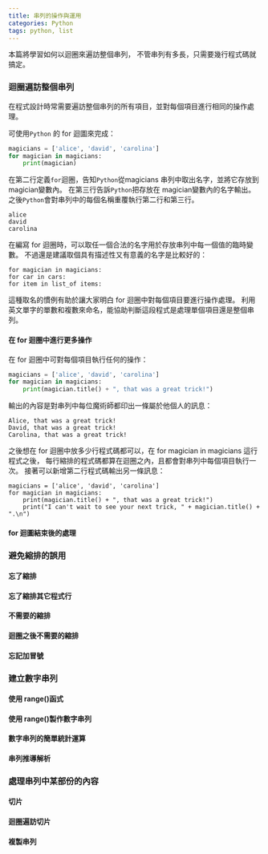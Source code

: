 ```yaml
---
title: 串列的操作與運用
categories: Python
tags: python, list
---
```

本篇將學習如何以迴圈來遍訪整個串列，
不管串列有多長，只需要幾行程式碼就搞定。

### 迴圈遍訪整個串列
在程式設計時常需要遍訪整個串列的所有項目，並對每個項目進行相同的操作處理。

<!-- more -->

可使用`Python` 的 for 迴圖來完成：
```python
magicians = ['alice', 'david', 'carolina']
for magician in magicians:
    print(magician)
```
在第二行定義`for`迴圈，告知`Python`從magicians 串列中取出名字，並將它存放到magician變數內。
在第三行告訴`Python`把存放在 magician變數內的名字輸出。
之後`Python`會對串列中的每個名稱重覆執行第二行和第三行。
```text
alice
david
carolina
```
在編寫 for 迴圈時，可以取任一個合法的名字用於存放串列中每一個值的臨時變數。
不過還是建議取個具有描述性又有意義的名字是比較好的：
```text
for magician in magicians:
for car in cars:
for item in list_of items:
```
這種取名的慣例有助於讓大家明白 for 迴圈中對每個項目要進行操作處理。
利用英文單字的單數和複數來命名，能協助判斷這段程式是處理單個項目還是整個串列。

#### 在 for 迴圈中進行更多操作
在 for 迴圈中可對每個項目執行任何的操作：
```python
magicians = ['alice', 'david', 'carolina']
for magician in magicians:
    print(magician.title() + ", that was a great trick!")
```
輸出的內容是對串列中每位魔術師都印出一條屬於他個人的訊息：
```text
Alice, that was a great trick!
David, that was a great trick!
Carolina, that was a great trick!
```
之後想在 for 迴圈中放多少行程式碼都可以，在 for magician in magicians 這行程式之後，
每行縮排的程式碼都算在迴圈之內，且都會對串列中每個項目執行一次。
接著可以新增第二行程式碼輸出另一條訊息：
```python
magicians = ['alice', 'david', 'carolina']
for magician in magicians:
    print(magician.title() + ", that was a great trick!")
    print("I can't wait to see your next trick, " + magician.title() + ".\n")
```

#### for 迴圖結束後的處理

### 避免縮排的誤用
#### 忘了縮排
#### 忘了縮排其它程式行
#### 不需要的縮排
#### 迴圈之後不需要的縮排
#### 忘記加冒號

### 建立數字串列
#### 使用 range()函式
#### 使用 range()製作數字串列
#### 數字串列的簡單統計運算
#### 串列推導解析

### 處理串列中某部份的內容
#### 切片
#### 迴圈遍訪切片
#### 複製串列